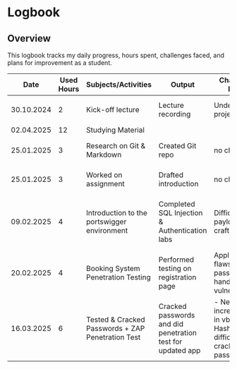 # Logbook

## Overview
This logbook tracks my daily progress, hours spent, challenges faced, and plans for improvement as a student.

| Date       | Used Hours | Subjects/Activities     | Output               | Challenges Faced               | Next Steps                |
|------------|------------|-------------------------|----------------------|--------------------------------|---------------------------|
| 30.10.2024 | 2          | Kick-off lecture        | Lecture recording    | Understanding project goals    | Review project slides     |
| 02.04.2025 | 12        | Studying Material | 
| 25.01.2025 | 3         | Research on Git & Markdown | Created Git repo    | no challences       | Practice with examples    
| 25.01.2025 | 3          | Worked on assignment    | Drafted introduction | no challences   | Seek feedback from peers  |
| 09.02.2025 | 4          | Introduction to the portswigger environment       | Completed SQL Injection & Authentication labs | Difficulty with payload crafting | Review results and try additional attack types |
| 20.02.2025 | 4          | Booking System Penetration Testing           | Performed testing on registration page     | Application flaws, weak password handling, XSS vulnerabilities | Send assignment                                    |
| 16.03.2025 | 6  | Tested & Cracked Passwords + ZAP Penetration Test| Cracked passwords and did penetration test for updated app | - Needed to increase ram in vb for Hashcat difficulty cracking some passwords|Send Task with cracked passwords and links|


